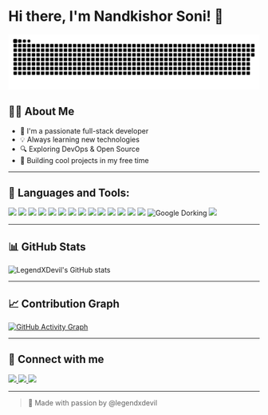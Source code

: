 # Hi there, I'm Nandkishor Soni! 👋

<p align="center">
  <img src="https://raw.githubusercontent.com/legendxdevil/legendxdevil/output/snake.svg" alt="snake gif" />
</p>

## 👨‍💼 About Me

* 🚀 I'm a passionate full-stack developer
* 💡 Always learning new technologies
* 🔍 Exploring DevOps & Open Source
* 🌟 Building cool projects in my free time

---

## 🔧 Languages and Tools:

<p align="left">
  <img src="https://cdn.jsdelivr.net/gh/devicons/devicon/icons/javascript/javascript-original.svg" width="40"/>
  <img src="https://cdn.jsdelivr.net/gh/devicons/devicon/icons/html5/html5-original.svg" width="40"/>
  <img src="https://cdn.jsdelivr.net/gh/devicons/devicon/icons/react/react-original.svg" width="40"/>
  <img src="https://cdn.jsdelivr.net/gh/devicons/devicon/icons/nodejs/nodejs-original.svg" width="40"/>
  <img src="https://cdn.jsdelivr.net/gh/devicons/devicon/icons/css3/css3-original.svg" width="40"/>
  <img src="https://cdn.jsdelivr.net/gh/devicons/devicon/icons/java/java-original.svg" width="40"/>
  <img src="https://cdn.jsdelivr.net/gh/devicons/devicon/icons/c/c-original.svg" width="40"/>
  <img src="https://cdn.jsdelivr.net/gh/devicons/devicon/icons/mysql/mysql-original.svg" width="40"/>
  <img src="https://cdn.jsdelivr.net/gh/devicons/devicon/icons/github/github-original.svg" width="40"/>
  <img src="https://cdn.jsdelivr.net/gh/devicons/devicon/icons/git/git-original.svg" width="40"/>
  <img src="https://cdn.jsdelivr.net/gh/devicons/devicon/icons/figma/figma-original.svg" width="40"/>
  <img src="https://img.icons8.com/color/48/000000/canva.png" width="40"/>
  <img src="https://cdn.jsdelivr.net/gh/devicons/devicon/icons/photoshop/photoshop-plain.svg" width="40"/>
  <img src="https://assets.reviews.omr.com/14tubevzcob3zzbek0ei5r69wd45" width="40" />
  <img src="https://img.icons8.com/color/48/google-logo.png" width="40" title="Google Dorking"/>
  <img src="https://upload.wikimedia.org/wikipedia/commons/2/2b/Kali-dragon-icon.svg" width="40"/>
</p>

---

## 📊 GitHub Stats

![LegendXDevil's GitHub stats](https://github-readme-stats.vercel.app/api?username=legendxdevil\&show_icons=true\&theme=tokyonight)

---

## 📈 Contribution Graph

[![GitHub Activity Graph](https://github-readme-activity-graph.vercel.app/graph?username=legendxdevil\&theme=react-dark)](https://github.com/ashutosh00710/github-readme-activity-graph)

---

## 🔗 Connect with me

<p align="left">
  <a href="https://linkedin.com/in/your-link" target="_blank">
    <img src="https://img.shields.io/badge/LinkedIn-blue?style=for-the-badge&logo=linkedin"/>
  </a>
  <a href="https://youtube.com/@yourchannel" target="_blank">
    <img src="https://img.shields.io/badge/YouTube-red?style=for-the-badge&logo=youtube"/>
  </a>
  <a href="https://twitter.com/yourprofile" target="_blank">
    <img src="https://img.shields.io/badge/Twitter-blue?style=for-the-badge&logo=twitter"/>
  </a>
</p>

---

> 🌟 Made with passion by @legendxdevil
